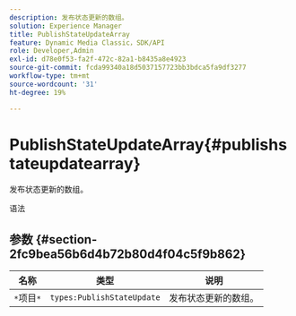 ```yaml
---
description: 发布状态更新的数组。
solution: Experience Manager
title: PublishStateUpdateArray
feature: Dynamic Media Classic，SDK/API
role: Developer,Admin
exl-id: d78e0f53-fa2f-472c-82a1-b8435a8e4923
source-git-commit: fcda99340a18d5037157723bb3bdca5fa9df3277
workflow-type: tm+mt
source-wordcount: '31'
ht-degree: 19%

---
```


# PublishStateUpdateArray{#publishstateupdatearray}

发布状态更新的数组。

语法

## 参数 {#section-2fc9bea56b6d4b72b80d4f04c5f9b862}

| 名称 | 类型 | 说明 |
|---|---|---|
| `*`项目`*` | `types:PublishStateUpdate` | 发布状态更新的数组。 |
